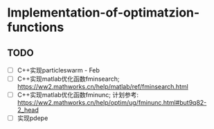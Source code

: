 # Implementation-of-optimatzion-functions
## TODO
- [ ] C++实现particleswarm - Feb
- [ ] C++实现matlab优化函数fminsearch; https://ww2.mathworks.cn/help/matlab/ref/fminsearch.html
- [ ] C++实现matlab优化函数fminunc; 计划参考: https://ww2.mathworks.cn/help/optim/ug/fminunc.html#but9q82-2_head
- [ ] 实现pdepe
